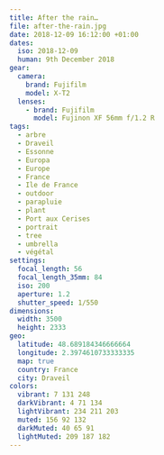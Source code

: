 ```yaml
---
title: After the rain…
file: after-the-rain.jpg
date: 2018-12-09 16:12:00 +01:00
dates:
  iso: 2018-12-09
  human: 9th December 2018
gear:
  camera:
    brand: Fujifilm
    model: X-T2
  lenses:
    - brand: Fujifilm
      model: Fujinon XF 56mm f/1.2 R
tags:
  - arbre
  - Draveil
  - Essonne
  - Europa
  - Europe
  - France
  - Ile de France
  - outdoor
  - parapluie
  - plant
  - Port aux Cerises
  - portrait
  - tree
  - umbrella
  - végétal
settings:
  focal_length: 56
  focal_length_35mm: 84
  iso: 200
  aperture: 1.2
  shutter_speed: 1/550
dimensions:
  width: 3500
  height: 2333
geo:
  latitude: 48.689184346666664
  longitude: 2.3974610733333335
  map: true
  country: France
  city: Draveil
colors:
  vibrant: 7 131 248
  darkVibrant: 4 71 134
  lightVibrant: 234 211 203
  muted: 156 92 132
  darkMuted: 40 65 91
  lightMuted: 209 187 182
---
```




